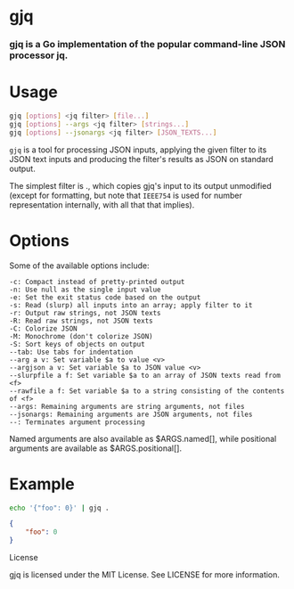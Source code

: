 # gjq

### gjq is a Go implementation of the popular command-line JSON processor jq.

# Usage
```bash
gjq [options] <jq filter> [file...]
gjq [options] --args <jq filter> [strings...]
gjq [options] --jsonargs <jq filter> [JSON_TEXTS...]
```


`gjq` is a tool for processing JSON inputs, applying the given filter to
its JSON text inputs and producing the filter's results as JSON on
standard output.

The simplest filter is ., which copies gjq's input to its output
unmodified (except for formatting, but note that `IEEE754` is used
for number representation internally, with all that that implies).


# Options

Some of the available options include:

    -c: Compact instead of pretty-printed output
    -n: Use null as the single input value
    -e: Set the exit status code based on the output
    -s: Read (slurp) all inputs into an array; apply filter to it
    -r: Output raw strings, not JSON texts
    -R: Read raw strings, not JSON texts
    -C: Colorize JSON
    -M: Monochrome (don't colorize JSON)
    -S: Sort keys of objects on output
    --tab: Use tabs for indentation
    --arg a v: Set variable $a to value <v>
    --argjson a v: Set variable $a to JSON value <v>
    --slurpfile a f: Set variable $a to an array of JSON texts read from <f>
    --rawfile a f: Set variable $a to a string consisting of the contents of <f>
    --args: Remaining arguments are string arguments, not files
    --jsonargs: Remaining arguments are JSON arguments, not files
    --: Terminates argument processing

Named arguments are also available as $ARGS.named[], while
positional arguments are available as $ARGS.positional[].

# Example

```bash
echo '{"foo": 0}' | gjq .
```

```json
{
    "foo": 0
}
```

License

gjq is licensed under the MIT License. See LICENSE for more information.
